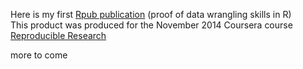 
Here is my first [Rpub publication](http://rpubs.com/vilkoos/52188) (proof of data wrangling skills in R)     
This product was produced for the November 2014 Coursera course [Reproducible Research](https://www.coursera.org/course/repdata)   


more to come